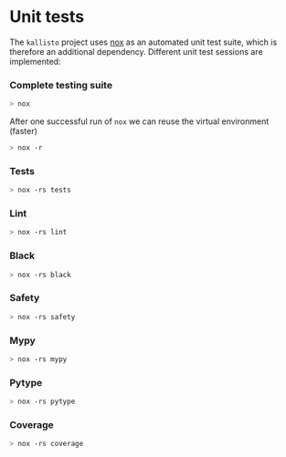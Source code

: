 # Unit tests

The `kallisto` project uses [nox](https://nox.thea.codes/en/stable/tutorial.html#installation) as an automated unit test suite, which is therefore an additional dependency. Different unit test sessions are implemented:

### Complete testing suite

```bash
> nox
```

After one successful run of `nox` we can reuse the virtual environment \(faster\)

```bash
> nox -r
```

### Tests

```bash
> nox -rs tests
```

### Lint

```bash
> nox -rs lint
```

### Black

```bash
> nox -rs black
```

### Safety

```bash
> nox -rs safety
```

### Mypy

```bash
> nox -rs mypy
```

### Pytype

```bash
> nox -rs pytype
```

### Coverage

```bash
> nox -rs coverage
```





